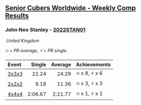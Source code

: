 <style>table {white-space: nowrap;}</style>
<link rel="stylesheet" type="text/css" href="/scw-comp/css/flags.css" />

## [Senior Cubers Worldwide - Weekly Comp Results](/scw-comp/results/)
### John Neo Stanley - [2022STAN01](https://www.worldcubeassociation.org/persons/2022STAN01)

<i class="flag flag-GB" />&nbsp;United Kingdom

<span style="white-space: nowrap;">🔥 = PR average</span>, <span style="white-space: nowrap;">⚡ = PR single</span>.

| Event | Single | Average | Achievements|
| :-- | --: | --: | :-- |
| [3x3x3](333.md) | 22.24 | 24.29 | 🔥 x 8, ⚡ x 6 |
| [2x2x2](222.md) | 9.18 | 11.36 | 🔥 x 3, ⚡ x 3 |
| [4x4x4](444.md) | 2:06.67 | 2:21.77 | 🔥 x 1, ⚡ x 1 |

<!-- Global site tag (gtag.js) - Google Analytics -->
<script async src="https://www.googletagmanager.com/gtag/js?id=UA-86348435-3"></script>
<script>window.dataLayer = window.dataLayer || []; function gtag() {dataLayer.push(arguments);} gtag('js', new Date()); gtag('config', 'UA-86348435-3');</script>

